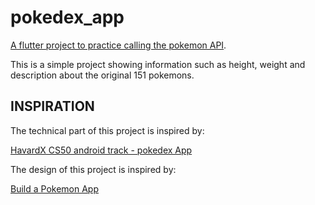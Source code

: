 # pokedex_app

[A flutter project to practice calling the pokemon API](https://pokeapi.co/).

This is a simple project showing information such as height, weight and description about the original 151 pokemons.

## INSPIRATION

The technical part of this project is inspired by:

[HavardX CS50 android track - pokedex App](https://cs50.harvard.edu/x/2020/tracks/mobile/android/pokedex/)

The design of this project is inspired by:

[Build a Pokemon App](https://youtu.be/yeXJqZCiwTQ)



